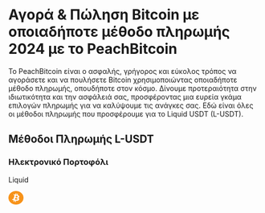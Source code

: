 <body class="payment-methods-page">

# Αγορά & Πώληση Bitcoin με οποιαδήποτε μέθοδο πληρωμής 2024 με το PeachBitcoin

Το PeachBitcoin είναι ο ασφαλής, γρήγορος και εύκολος τρόπος να αγοράσετε και να πουλήσετε Bitcoin χρησιμοποιώντας οποιαδήποτε μέθοδο πληρωμής, οπουδήποτε στον κόσμο. Δίνουμε προτεραιότητα στην ιδιωτικότητα και την ασφάλειά σας, προσφέροντας μια ευρεία γκάμα επιλογών πληρωμής για να καλύψουμε τις ανάγκες σας. Εδώ είναι όλες οι μέθοδοι πληρωμής που προσφέρουμε για το Liquid USDT (L-USDT).

## Μέθοδοι Πληρωμής L-USDT

### Ηλεκτρονικό Πορτοφόλι

<div class="payment-grid">
    <div class="payment-grid-item">
        <p>Liquid</p> 
        <img src="/img/faq/logoimg/bitcoin.png" width="30px" height="27px" alt="Αγοράστε bitcoin με Liquid, Πωλήστε bitcoin με Liquid">
    </div>
</div>

</body>
